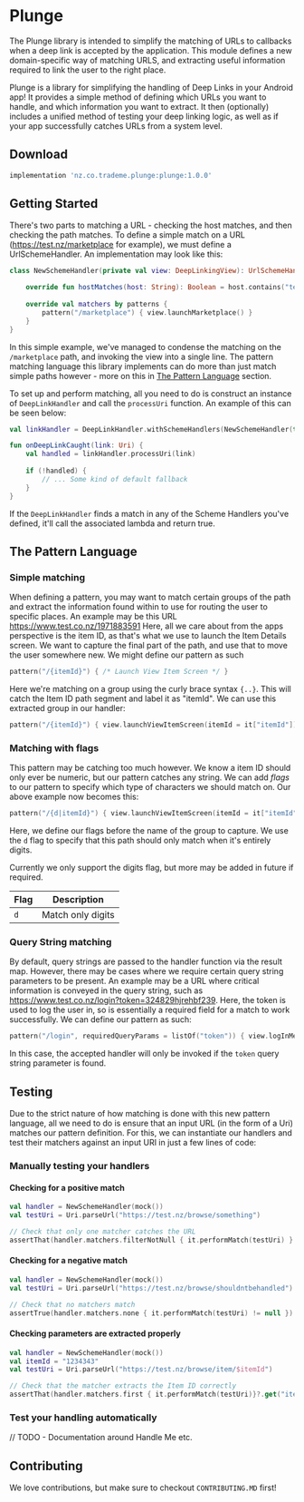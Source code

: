 # Plunge

The Plunge library is intended to simplify the matching of URLs to callbacks when a deep link is accepted
by the application. This module defines a new domain-specific way of matching URLS, and extracting useful
information required to link the user to the right place.

Plunge is a library for simplifying the handling of Deep Links in your Android app! It provides a 
simple method of defining which URLs you want to handle, and which information you want to extract. It then (optionally)
includes a unified method of testing your deep linking logic, as well as if your app successfully catches URLs from a system level.

## Download

```groovy
implementation 'nz.co.trademe.plunge:plunge:1.0.0'
```

## Getting Started
There's two parts to matching a URL - checking the host matches, and then checking the path matches.
To define a simple match on a URL (https://test.nz/marketplace for example), we must define a 
UrlSchemeHandler. An implementation may look like this:

```kotlin
class NewSchemeHandler(private val view: DeepLinkingView): UrlSchemeHandler() {

    override fun hostMatches(host: String): Boolean = host.contains("test.nz")
    
    override val matchers by patterns {
        pattern("/marketplace") { view.launchMarketplace() }
    }
}
```

In this simple example, we've managed to condense the matching on the `/marketplace` path, and invoking
the view into a single line. The pattern matching language this library implements can do more than just
match simple paths however - more on this in [The Pattern Language](#the-pattern-language) section.

To set up and perform matching, all you need to do is construct an instance of `DeepLinkHandler` and call the `processUri` function. An example of this 
can be seen below:

```kotlin
val linkHandler = DeepLinkHandler.withSchemeHandlers(NewSchemeHandler(this))

fun onDeepLinkCaught(link: Uri) {
    val handled = linkHandler.processUri(link)
    
    if (!handled) {
        // ... Some kind of default fallback
    }
}
```

If the `DeepLinkHandler` finds a match in any of the Scheme Handlers you've defined, it'll call the associated lambda and return true.

## The Pattern Language

### Simple matching
When defining a pattern, you may want to match certain groups of the path and extract the information found within
to use for routing the user to specific places. An example may be this URL https://www.test.co.nz/1971883591
Here, all we care about from the apps perspective is the item ID, as that's what we use to launch the Item Details screen. We want to capture the 
final part of the path, and use that to move the user somewhere new. We might define our pattern as such

```kotlin
pattern("/{itemId}") { /* Launch View Item Screen */ }
```

Here we're matching on a group using the curly brace syntax `{..}`. This will catch the Item ID path segment and label it as "itemId".
We can use this extracted group in our handler:

```kotlin
pattern("/{itemId}") { view.launchViewItemScreen(itemId = it["itemId"]) }
```

### Matching with flags
This pattern may be catching too much however. We know a item ID should only ever be numeric, but our pattern catches any string.
We can add _flags_ to our pattern to specify which type of characters we should match on. Our above example now becomes this:

```kotlin
pattern("/{d|itemId}") { view.launchViewItemScreen(itemId = it["itemId"]) }
```

Here, we define our flags before the name of the group to capture. We use the `d` flag to specify that this path should only match when it's entirely
digits. 

Currently we only support the digits flag, but more may be added in future if required.

| Flag | Description       |
|------|-------------------|
|  `d` | Match only digits |

### Query String matching
By default, query strings are passed to the handler function via the result map. However, there may be cases where we require certain
query string parameters to be present. An example may be a URL where critical information is conveyed in the query string, such as 
https://www.test.co.nz/login?token=324829hjrehbf239. Here, the token is used to log the user in, so is essentially a required
field for a match to work successfully. We can define our pattern as such:

```kotlin
pattern("/login", requiredQueryParams = listOf("token")) { view.logInMember(token = it["token"]) }
```

In this case, the accepted handler will only be invoked if the `token` query string parameter is found.

## Testing
Due to the strict nature of how matching is done with this new pattern language, all we need to do is ensure
that an input URL (in the form of a Uri) matches our pattern definition. For this, we can instantiate our handlers
and test their matchers against an input URI in just a few lines of code:

### Manually testing your handlers

#### Checking for a positive match
```kotlin
val handler = NewSchemeHandler(mock())
val testUri = Uri.parseUrl("https://test.nz/browse/something")

// Check that only one matcher catches the URL
assertThat(handler.matchers.filterNotNull { it.performMatch(testUri) }.size, 1) 

```
#### Checking for a negative match
```kotlin
val handler = NewSchemeHandler(mock())
val testUri = Uri.parseUrl("https://test.nz/browse/shouldntbehandled")

// Check that no matchers match
assertTrue(handler.matchers.none { it.performMatch(testUri) != null })
```

#### Checking parameters are extracted properly
```kotlin
val handler = NewSchemeHandler(mock())
val itemId = "1234343"
val testUri = Uri.parseUrl("https://test.nz/browse/item/$itemId")

// Check that the matcher extracts the Item ID correctly
assertThat(handler.matchers.first { it.performMatch(testUri)}?.get("itemId"), itemId)
```

### Test your handling automatically
// TODO - Documentation around Handle Me etc.

## Contributing

We love contributions, but make sure to checkout `CONTRIBUTING.MD` first!


